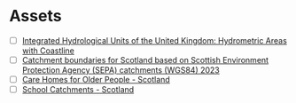<br>

# Assets

- [ ] [Integrated Hydrological Units of the United Kingdom: Hydrometric Areas with Coastline](https://catalogue.ceh.ac.uk/documents/1957166d-7523-44f4-b279-aa5314163237)
- [ ] [Catchment boundaries for Scotland based on Scottish Environment Protection Agency (SEPA) catchments (WGS84) 2023](https://data.cefas.co.uk/view/21970)
- [ ] [Care Homes for Older People - Scotland](https://data.spatialhub.scot/dataset/care_homes_for_older_people-is)
- [ ] [School Catchments - Scotland](https://data.spatialhub.scot/dataset/school_catchments-is)

<br>
<br>

<br>
<br>

<br>
<br>

<br>
<br>
